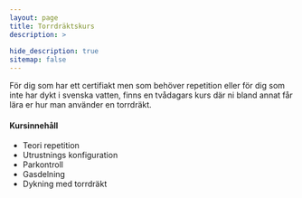 ```yaml
---
layout: page
title: Torrdräktskurs
description: >
  
hide_description: true
sitemap: false
---
```


För dig som har ett certifiakt men som behöver repetition eller för dig som inte har dykt i svenska vatten, finns en tvådagars kurs där ni bland annat får lära er hur man använder en torrdräkt.

#### Kursinnehåll

* Teori repetition
* Utrustnings konfiguration
* Parkontroll
* Gasdelning
* Dykning med torrdräkt
